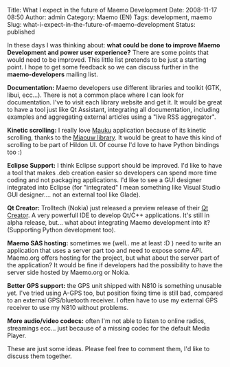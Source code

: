 Title: What I expect in the future of Maemo Development
Date: 2008-11-17 08:50
Author: admin
Category: Maemo (EN)
Tags: development, maemo
Slug: what-i-expect-in-the-future-of-maemo-development
Status: published

In these days I was thinking about: **what could be done to improve
Maemo Development and power user experience?** There are some points
that would need to be improved. This little list pretends to be just a
starting point. I hope to get some feedback so we can discuss further in
the **maemo-developers** mailing list.

**Documentation:** Maemo developers use different libraries and toolkit
(GTK, libui, ecc...). There is not a common place where I can look for
documentation. I've to visit each library website and get it. It would
be great to have a tool just like Qt Assistant, integrating all
documentation, including examples and aggregating external articles
using a "live RSS aggregator".

**Kinetic scrolling:** I really love
[Mauku](http://mauku.henrikhedberg.com/) application because of its
kinetic scrolling, thanks to the [Miaouw
library](http://miaouw.henrikhedberg.com/). It would be great to have
this kind of scrolling to be part of Hildon UI. Of course I'd love to
have Python bindings too :)

**Eclipse Support:** I think Eclipse support should be improved. I'd
like to have a tool that makes .deb creation easier so developers can
spend more time coding and not packaging applications. I'd like to see a
GUI designer integrated into Eclipse (for "integrated" I mean something
like Visual Studio GUI designer.... not an external tool like Glade).

**Qt Creator:** Trolltech (Nokia) just released a preview release of
their [Qt Creator](http://trolltech.com/developer/qt-creator). A very
powerfull IDE to develop Qt/C++ applications. It's still in alpha
release, but... what about integrating Maemo development into it?
(Supporting Python development too).

**Maemo SAS hosting:** sometimes we (well.. me at least :D ) need to
write an application that uses a server part too and need to expose some
API. Maemo.org offers hosting for the project, but what about the server
part of the application? It would be fine if developers had the
possibility to have the server side hosted by Maemo.org or Nokia.

**Better GPS support:** the GPS unit shipped with N810 is something
unusable yet. I've tried using A-GPS too, but position fixing time is
still bad, compared to an external GPS/bluetooth receiver. I often have
to use my external GPS receiver to use my N810 without problems.

**More audio/video codecs:** often I'm not able to listen to online
radios, streamings ecc... just because of a missing codec for the
default Media Player.

These are just some ideas. Please feel free to comment them, I'd like to
discuss them together.
